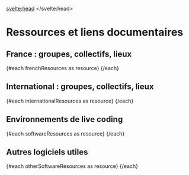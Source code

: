 <svelte:head>
    <title>Ressources</title> 
</svelte:head>
<script>
  import Info from "$lib/components/Info.svelte";
  import Grid from "$lib/components/Grid.svelte";
  import ResourceCard from "$lib/components/ResourceCard.svelte";
  import YouTubeLazyLoad from "$lib/components/YouTubeLazyLoad.svelte";
  
  const frenchResources = [
    {
      title: "Cookie Collective",
      href: "https://cookie.paris",
      description: "Principal collectif francophone d'artistes live coders. Organisateur d'événements en région parisienne.",
      image: "/images/cookie_collective.webp",
      links: [
        {
          title: "Discord",
          href: "https://discord.gg/cookie",
          description: "Serveur de discussion le plus actif"
        },
        {
          title: "Telegram",
          href: "https://t.me/cookiecollective",
          description: "Canal d'échange secondaire"
        },
        {
          title: "Instagram",
          href: "https://www.instagram.com/cookiecollectif/?hl=en",
          description: "Principal canal pour les annonces",
        },
        {
          title: "CCC Compilation",
          href: "https://ccc.cookie.paris/",
          description: "Compilation audiovisuelle"
        }
      ]
    },
    {
      title: "Hackerspaces",
      href: "#",
      description: "Espaces de création numérique, de militantisme pour le logiciel libre/ouvert, laboratoires artistiques.",
      image: "/images/fuz_hackerspace.webp",
      links: [
        {
          title: "Le Fuz (Paris / Montreuil)",
          href: "https://fuz.re/",
          description: "Ateliers hebdomadaires de live coding"
        },
        {
          title: "Labomedia (Orléans)",
          href: "https://ressources.labomedia.org/live_coding",
          description: "Lieu d'expérimentation et de création"
        },
        {
          title: "Laboratoire Ouvert Lyonnais (Lyon)",
          href: "https://labolyon.fr/",
          description: "Principal hackerspace lyonnais",
        }
      ]
    },
    {
      title: "Centres nationaux de création musicale (CNCM)",
      href: "#",
      description: "Centres nationaux dédiés à la création et recherche en musique électroacoustique. Soutiens de la scène.",
      image: "/images/grame_cncm.webp",
      links: [
        {
          title: "Athénor (Saint-Nazaire)",
          href: "https://athenor.com/",
          description: "Création musicale et résidences"
        },
        {
          title: "GRAME (Lyon)",
          href: "https://grame.fr",
          description: "Recherche en informatique musicale"
        },
        {
          title: "GRAME présente JIM LAC Algorave",
          href: "https://le-sucre.eu/events/grame-presente-jim-lac-%E2%9C%A6-algorave/",
          description: "Algorave pour la Linux Audio Conference 2025",
        },
        {
          title: "Festival de l'eau (Saint-Nazaire, Athénor)",
          href: "https://www.athenor.com/les-rendez-vous/2024-25/live-coding",
          description: "Performance de live coding (R. Georges, R. Forment)"
        }
      ]
    },
    {
      title: "TOPLAP Strasbourg",
      href: "https://livecodingstrasbourg.github.io/",
      description: "Branche strasbourgeoise du collectif TOPLAP. Ateliers et événements locaux.",
      image: "/images/toplap_strasbourg.webp",
      links: [
        {
          title: "Blog et guides (par Crash Server)",
          href: "https://crashserver.fr/blog/5/",
          description: "Guides d'initiation à FoxDot"
        },
        {
          title: "Code Cooking (par Crash Server)",
          href: "https://www.youtube.com/watch?v=bOFr24NGrdw&list=PLIKH_fHtdeLlF9gUUUNSVY9n0iZnZ2yUL",
          description: "Guides d'initiation à FoxDot"
        },
        {
          title: "Site du duo Crash Server",
          href: "https://crashserver.fr/",
          description: "Duo de musiciens (très actif)"
        },
      ]
    },
    {
      title: "Recherche académique",
      href: "",
      description: "Recherche universitaire à propos du live coding",
      image: "/images/jlc_recherche.webp",
      links: [
        {
          title: "Journée d'étude sur le live coding",
          href: "https://journee.livecoding.fr/",
          description: "Journée d'étude (2023, Paris 8)"
        },
        {
          title: "Thèse de Florine Fouquart (arts numériques)",
          href: "https://theses.fr/s167590",
          description: "Vivre une expérience mathéma-esthésique : images programmées et mathématiques appliquées au coeur d'une pratique artistique numérique."
        },
        {
          title: "Thèse de Raphaël Forment (musicologie)",
          href: "https://theses.fr/s246917",
          description: "Some thoughts have a certain sound: Esthétiques et techniques du Live Coding en musique."
        },
      ],
    },
    {
      title: "Lieux de concert",
      href: "",
      description: "Lieux accueillant des événements de live coding",
      image: "/images/lieux_concert.webp",
      links: [
        {
          title: "Chair de Poule",
          href: "https://www.facebook.com/p/Chair-De-Poule-100057514118206/",
          description: "Événements et fabrique à Cookies (Cookie Collective)",
        },
        {
          title: "Grrrnd Zero",
          href: "https://www.grrrndzero.org/",
          description: "Soutien pour l'organisation de l'algorave annuelle de Lyon",
        },
        {
          title: "Localhost",
          href: "https://www.instagram.com/localhost.doesnotexist/",
          description: "Soutien de la communauté live coding lyonnaise",
        },
        {
          title: "AERI",
          href: "https://aeri.ovh/",
          description: "Utopie réelle en expérimentation permanente",
        },

      ]
    }
  ];

  const internationalResources = [
    {
      title: "TOPLAP.org",
      href: "https://toplap.org",
      description: "Collectif historique international du live coding, fondé en 2003.",
      image: "/images/toplap_org.webp",
      links: [
        {
          title: "Manifesto Draft",
          href: "https://toplap.org/wiki/ManifestoDraft",
          description: "Manifeste du collectif TOPLAP",
        },
        {
          title: "Algorave.com",
          href: "https://algorave.com",
          description: "Événements de live coding festifs"
        },
        {
          title: "TOPLAP Forum",
          href: "https://forum.toplap.org/",
          description: "Forum de discussion (peu actif)",
        },
        {
          title: "Awesome Live Coding",
          href: "https://github.com/toplap/awesome-livecoding",
          description: "Liste exhaustive de ressources"
        },
        {
          title: "Live Coding Book",
          href: "https://livecodingbook.toplap.org/",
          description: "Manuel collaboratif (MIT Press, 2023)"
        }
      ]
    },
    {
      title: "TOPLAP Nodes",
      href: "http://blog.toplap.org/nodes/",
      description: "Nodes locaux liés à TOPLAP : petites communautés indépendantes de live coders avec leur identité propre",
      image: "/images/toplap_map.png",
      links: [
        {
          title: "Liste de TOPLAP Nodes",
          href: "https://blog.toplap.org/nodes/",
          description: "Liste exhaustive de nodes",
        },
        {
          title: "CliC (Colectivo de Live Coders)",
          href: "https://colectivo-de-livecoders.gitlab.io/#que-somos",
          description: "Collectif argentin",
        },
        {
          title: "TOPLAP Barcelona",
          href: "https://www.toplap.cat/",
          description: "Collectif catalan"
        },
        {
          title: "Live Code NYC",
          href: "https://livecode.nyc/",
          description: "Collectif new-yorkais",
        },
        {
          title: "TOPLAP Karlsruhe",
          href: "https://toplap-ka.de/",
          description: "Collectif allemand",
        },
      ]
    },
    {
      title: "International Conference on Live Coding",
      href: "https://iclc.toplap.org",
      description: "Conférence universitaire (annuelle depuis 2015)",
      image: "/images/iclc_barcelona.png",
      links: [
        {
          title: "ICLC Barcelona (2025)",
          href: "https://iclc.toplap.org/2025/",
          description: "Conférence à Barcelone",
        },
        {
          title: "ICLC Shangaï (2024)",
          href: "https://iclc.toplap.org/2023/",
          description: "Conférence à Shangaï",
        },
        {
          title: "ICLC Utrecht (2023)",
          href: "https://iclc.toplap.org/2023/",
          description: "Conférence à Utrecht",
        },
        {
          title: "ICLC Valdivia (2021)",
          href: "https://iclc.toplap.org/2021/",
          description: "Conférence à valdivia",
        },
        {
          title: "ICLC Limerick (2020)",
          href: "https://iclc.toplap.org/2021/",
          description: "Conférence à Limerick",
        },
      ],
    },
    {
      title: "Réseaux sociaux et sites divers",
      href: "https://archive.org/details/toplap",
      description: "Réseaux d'échange entre live coders",
      image: "/images/toplap_social.webp",
      links: [
        {
          title: "TOPLAP Discord",
          href: "https://discord.gg/jtYGAsUggT",
          description: "Principal lieu d'échange",
        },
        {
          title: "TOPLAP Mastodon",
          href: "https://social.toplap.org/about",
          description: "Instance Mastodon auto-hébergée",
        },
        {
          title: "TOPLAP Mailing List",
          href: "https://toplap.org/livecode-archive/",
          description: "Archives de la mailing list TOPLAP"
        },
        {
          title: "TOPLAP Internet Archive",
          href: "https://archive.org/details/toplap",
          description: "Archives audiovisuelles",
        },
      ]
    },
    {
      title: "Demoscene",
      href: "https://www.shadertoy.com/",
      description: "Contre-culture informatique et création numérique audiovisuelle",
      image: "/images/demoscene.webp",
      links: [
        {
          title: "Pouët.net",
          href: "https://www.pouet.net/",
          description: "Site d'échange et de partage de démos",
        },
        {
          title: "Shadertoy",
          href: "https://www.shadertoy.com/",
          description: "Plateforme de partage et création de shaders GLSL.",
        },
        {
          title: "Demozoo",
          href: "https://demozoo.org/",
          description: "Site collaboratif d'archive de démos",
        },
        {
          title: "Revision",
          href: "https://2025.revision-party.net/",
          description: "Plus grosse demoparty annuelle"
        },
      ]
    },
    {
      title: "Communauté Monome",
      href: "https://llllllll.co/",
      description: "Communauté Monome et musique électronique DIY.",
      image: "/images/monome_community.webp",
      links: [
        {
          title: "Lines Forum",
          href: "https://llllllll.co/",
          description: "Forum fréquenté par des live coders",
        },
        {
          title: "Teletype",
          href: "https://monome.org/docs/teletype/",
          description: "Hardware Eurorack (live codable)"
        },
        {
          title: "ORCA (version Norns)",
          href: "https://norns.community/orca",
          description: "ORCA pour Monome Norns"
        },
        {
          title: "InterNorns",
          href: "https://github.com/schollz/internorns",
          description: "Environnement de live coding pour Norns"
        },
      ]
    },
    {
      title: "Labels musicaux",
      href: "",
      description: "Labels et sorties musicales produites par des live coders",
      image: "/images/labels_musicaux.webp",
      links: [
        {
          title: "Ordinateur dans la tête",
          href: "https://ordinateurdanslatete.bandcamp.com/",
          description: "Label lyonnais (cassettes et floppy disks)"
        },
        {
          title: "Call it Anything Record",
          href: "https://callitanythingrecords.bandcamp.com/",
          description: "Plusieurs sorties produites par des live coders",
        },
        {
          title: "Fals.ch",
          href: "https://f4lsch.bandcamp.com/",
          description: "Hypermusic on Purpose",
        },
        {
          title: "Superpang",
          href: "https://superpang.bandcamp.com/",
          description: "Computer Music (généraliste)",
        },
        {
          title: "PC Music",
          href: "https://pcmusic.bandcamp.com/",
          description: "Un peu de live coding dans les angles (Lil Data)",
        },
      ]
    }
  ];

  const otherSoftwareResources = [
    {
      title: "Éditeurs de code",
      href: "",
      description: "Outils pour éditer, débugguer, faire tourner du code, etc. L'outil de base des live coders, craints et chéris.",
      image: "/images/editeurs_code.webp",
      links: [
        {
          title: "Visual Studio Code",
          href: "https://code.visualstudio.com/",
          description: "Éditeur de code gratuit, extensible et personnalisable. Supporte de nombreux langages et environnements.",
        },
        {
          title: "NeoVim",
          href: "https://neovim.io/",
          description: "Éditeur de texte libre et open source, basé sur Vim. Très léger, personnalisable et extensible. Un apprentissage à prévoir mais très libérateur.",
        },
        {
          title: "Emacs",
          href: "https://www.gnu.org/software/emacs/",
          description: "Éditeur de texte libre et open source. Très puissant, mais avec une courbe d'apprentissage plus raide. Un système d'exploitation, avec un très bon support pour les langages de la famille LISP.",
        },
        {
          title: "Zed",
          href: "https://zed.dev/",
          description: "Éditeur de code moderne, rapide et collaboratif. En développement actif.",
        },
        {
          title: "Pulsar",
          href: "https://pulsar-edit.dev/",
          description: "Remplaçant de feu Atom. Parfois nécessaire pour la compatibilité avec d'anciens plugins de live coding."
        }
      ],
    },
    {
      title: "Digital Audio Workstations (DAW)",
      href: "",
      description: "Stations audionumériques. Outils généralistes et grand public pour le travail en informatique musicale.",
      image: "https://raphaelforment.fr/images/global_sampler.png",
      links: [
        {
          title: "Reaper",
          href: "https://www.reaper.fm/",
          description: "DAW léger, personnalisable et extensible. Un standard de l'industrie. Supporte de nombreux formats de plugins.",
        },
        {
          title: "Ardour",
          href: "https://ardour.org/",
          description: "DAW libre et open source. Très complet, mais un peu plus complexe à prendre en main.",
        },
        {
          title: "Audacity",
          href: "https://www.audacityteam.org/",
          description: "Un standard pour l'édition de fichiers audios. De plus en plus commercial, de moins en moins sympathique.",
        },
        {
          title: "Wavacity",
          href: "https://wavacity.com/",
          description: "Le célèbre Audacity, mais pour le web (compilé en WASM).",
        },
        {
          title: "Bitwig",
          href: "https://www.bitwig.com/",
          description: "Station audionumérique généraliste. Disponible en cross-platform, concurrent direct d'Ableton Live."
        },
        {
          title: "Ableton Live",
          href: "https://www.ableton.com/en/live/",
          description: "DAW populaire, avec un support natif pour Max for Live (Max/MSP).",
        },
      ],
    },
    {
      title: "Hôtes pour plugins / Outils modulaires",
      href: "",
      description: "Applications pour faire tourner des plugins audio (VST, LV2, etc.). Souvent utilisés en complément d'une DAW.",
      image: "/images/carla.png",
      links: [
        {
          title: "Carla",
          href: "https://kx.studio/Applications:Carla",
          description: "Hôte de plugins audio libre et open source. Supporte de nombreux formats.",
        },
        {
          title: "Element",
          href: "https://kushview.net/element/",
          description: "Hôte multi-plateforme, relativement récent."
        },
        {
          title: "Ossia",
          href: "https://ossia.io/",
          description: "Environnement de création interactive (audio, visuel, etc.). Séquenceur inter-média pensé pour l'interaction."
        },
        {
          title: "Chataîgne",
          href: "https://benjamin.kuperberg.fr/chataigne/fr",
          description: "Environnement de création modulaire et multi-protocole."
        }
      ]
    },
    {
      title: "Routage audio et MIDI",
      href: "",
      description: "Outils pour router l'audio et le MIDI entre différentes applications.",
      image: "/images/loopback.jpg",
      links: [
        {
          title: "JACK Audio Connection Kit",
          href: "https://jackaudio.org/",
          description: "Outil libre et open source, multi-plateforme. Très puissant, mais complexe à configurer.",
        },
        {
          title: "Loopback (macOS)",
          href: "https://rogueamoeba.com/loopback/",
          description: "Outil payant pour macOS. Très simple à utiliser.",
        },
        {
          title: "BlackHole (macOS)",
          href: "https://existential.audio/blackhole/",
          description: "Outil libre et open source pour macOS. Nécessite un peu plus de configuration.",
        },
        {
          title: "VB-Cable (Windows)",
          href: "https://vb-audio.com/Cable/",
          description: "Outil gratuit pour Windows. Simple à configurer.",
        },
        {
          title: "virtualMIDI (Windows)",
          href: "https://www.tobias-erichsen.de/software/virtualmidi.html",
          description: "Outil gratuit pour Windows. Permet de créer des ports MIDI virtuels.",
        }
      ],
    },
    {
      title: "Visualisation et étude du signal",
      href: "",
      description: "Outils pour visualiser le signal audio en temps réel. Utile pour le monitoring et le debugging.",
      image: "/images/spectrogram.png",
      links: [
        {
          title: "Sonic Visualiser",
          href: "https://sonicvisualiser.org/",
          description: "Outil libre et open source pour l'analyse et la visualisation du signal audio.",
        },
        {
          title: "Spek",
          href: "http://spek.cc/",
          description: "Outil libre et open source pour la visualisation du spectre audio.",
        },
        {
          title: "Mini Meters (MacOS)",
          href: "https://minimeters.app/",
          description: "Outil payant pour macOS. Simple, efficace, très personnalisable.",
        },
        {
          title: "Cava (Linux)",
          href: "https://github.com/karlstav/cava",
          description: "Un petit outil simple pour visualiser grossièrement le signal",
        }
      ],
    },
    {
      title: "Instruments virtuels (standalone)",
      href: "",
      description: "Logiciels de création musicale autonomes.",
      image: "/images/bisetblank.gif",
      links: [
        {
          title: "VCV Rack",
          href: "https://vcvrack.com/",
          description: "Synthétiseur modulaire Eurorack virtuel. Très populaire dans la communauté du live coding.",
        },
        {
          title: "Cardinal",
          href: "https://github.com/karlstav/cava",
          description: "Version libre et open-source de VCVRack. Fork du projet principal."
        },
        {
          title: "SunVox",
          href: "https://warmplace.ru/soft/sunvox/",
          description: "Environnement de création musicale modulaire (tracker-like). Léger, rapide, multi-plateforme. Peu gourmand en ressources.",
        },
        {
          title: "Bespoke Synth",
          href: "https://www.bespokesynth.com/",
          description: "Environnement de création musicale (patching visuel). Utile pour bricoler rapidement un patch. Permet l'inclusion de plugins audio (VSTs, etc).",
        }
      ],
    },
    {
      title: "Instruments virtuels (plugins)",
      href: "",
      description: "Plugins logiciels (synthétiseurs).",
      image: "/images/surge.png",
      links: [
        {
          title: "Vital",
          href: "https://vital.audio/",
          description: "Synthétiseur à tables d'onde. Extrêmement populaire."
        },
        {
          title: "Dexed",
          href: "https://asb2m10.github.io/dexed/",
          description: "Émulation fidèle du Yamaha DX7. Indispensable."
        },
        {
          title: "SurgeXT",
          href: "https://surge-synthesizer.github.io/",
          description: "Synthétiseur possédant de multiples moteurs et des capacités de synthèse avancées. Indispensable."
        },
        {
          title: "Odin 2",
          href: "https://thewavewarden.com/pages/odin-2",
          description: "Un VST 'virtual analog' relativement classique.",
        },
      ],
    },
    {
      title: "Instruments virtuels (effets)",
      href: "",
      description: "Effets au format plugin logiciel.",
      image: "/images/airwindows.png",
      links: [
        {
          title: "Airwindows",
          href: "https://www.airwindows.com/",
          description: "Une collection d'effets, sans interface graphique. Parfait pour le live coding."
        },
        {
          title: "Melda Production",
          href: "https://www.meldaproduction.com/MFreeFXBundle",
          description: "Une collection d'effets virtuels relativement complète."
        },
        {
          title: "Kilohearts Essentials",
          href: "https://kilohearts.com/products/kilohearts_essentials",
          description: "Une autre collection assez complète",
        },
        {
          title: "Socalabs",
          href: "https://socalabs.com/",
          description: "Une collection d'instruments et d'effets particulièrement intéressants pour le chiptune.",
        },
      ],
    },
    {
      title: "Inspection MIDI et OSC",
      href: "",
      description: "Outils pour inspecter les messages MIDI et OSC. Utile pour le debugging.",
      image: "images/protokol.png",
      links: [
        {
          title: "MIDI Monitor (macOS)",
          href: "https://www.snoize.com/MIDIMonitor/",
          description: "Outil gratuit pour macOS. Simple et efficace.",
        },
        {
          title: "Protokol",
          href: "https://hexler.net/protokol",
          description: "Outil propriétaire multiplateforme. Utile, simple, efficace."
        },
        {
          title: "MIDI View (Windows / MacOS)",
          href: "https://hautetechnique.com/midi/midiview/",
          description: "Un outil de visualisation des données MIDI"
        },
        {
          title: "OSC Data Monitor",
          href: "https://www.kasperkamperman.com/blog/processing-code/osc-datamonitor/",
          description: "Un outil simple et multiplateforme."
        }
      ]
    },
    {
      title: "Streaming et enregistrement",
      href: "",
      image: "/images/obs.png",
      description: "Outils pour enregistrer des performances de live coding. Utiles pour le streaming et l'archivage.",
      links: [
        {
          title: "OBS Studio",
          href: "https://obsproject.com/",
          description: "Logiciel libre et open source de streaming et d'enregistrement vidéo.",
        },
        {
          title: "Streamlabs",
          href: "https://streamlabs.com/",
          description: "Solution tout-en-un pour le streaming, avec de nombreuses fonctionnalités intégrées.",
        },
        {
          title: "Owncast",
          href: "https://owncast.online/",
          description: "Solution auto-hébergée pour le streaming vidéo en direct.",
        },

      ],
    }
  ];

  const softwareResources = [
    {
      title: "SuperCollider",
      href: "https://supercollider.github.io/",
      description: "Environnement de programmation audio temps réel. S'il ne fallait en citer qu'un, ce serait celui-là.",
      image: "/images/supercollider.webp",
      links: [
        {
          title: "Forum",
          href: "https://scsynth.org/",
          description: "Communauté et support"
        },
        {
          title: "Documentation",
          href: "https://doc.sccode.org/",
          description: "Guide de référence complet"
        },
        {
          title: "sccode.org",
          href: "https://sccode.org/",
          description: "Partage de code et exemples"
        },
        {
          title: "SuperCollider Book v2.0",
          href: "https://mitpress.mit.edu/9780262049702/the-supercollider-book/",
          description: "Principal ouvrage (seconde édition actualisée en 2025)"
        },
        {
          title: "Awesome Live Coding",
          href: "https://github.com/madskjeldgaard/awesome-supercollider",
          description: "Archive d'une liste de ressources collaboratives (2022).",
        }
      ]
    },
    {
      title: "TidalCycles",
      href: "https://tidalcycles.org/",
      description: "Langage de patterns musicaux basé sur Haskell. Puissant, minimaliste, très expressif.",
      image: "/images/tidalcycles.svg",
      links: [
        {
          title: "Documentation",
          href: "https://tidalcycles.org/docs/",
          description: "Tutoriels et guides"
        },
        {
          title: "Forum Club Tidal",
          href: "https://club.tidalcycles.org/",
          description: "Forum de la communauté"
        },
        {
          title: "Slab.org",
          href: "https://slab.org/",
          description: "Blog de recherche (Alex McLean)",
        },
        {
          title: "Tutoriels vidéos par Alex McLean",
          href: "https://www.youtube.com/watch?v=M-Y5pAEBXXQ&list=PL2lW1zNIIwj3bDkh-Y3LUGDuRcoUigoDs",
          description: "Série de vidéos de présentation de l'outil."
        },
        {
          title: "TidalCycles / Strudel",
          href: "https://strudel.tidalcycles.org/",
          description: "Version web de TidalCycles"
        }
      ]
    },
    {
      title: "Strudel",
      href: "https://strudel.tidalcycles.org/",
      description: "Version JavaScript de TidalCycles dans le navigateur. Populaire, accessible, large communauté d'utilisateurs.",
      image: "/images/strudel.webp",
      links: [
        {
          title: "Strudel.cc",
          href: "https://strudel.cc",
          description: "Environnement de programmation en ligne",
        },
        {
          title: "Documentation",
          href: "https://strudel.tidalcycles.org/learn/",
          description: "Tutoriels et exemples"
        },
        {
          title: "Codeberg",
          href: "https://codeberg.org/uzu/strudel",
          description: "Code source et développement"
        },
        {
          title: "Uzulangs",
          href: "https://uzu.lurk.org/",
          description: "Langages similaires à Strudel",
        },
        {
          title: "Kabelsalat",
          href: "https://kabel.salat.dev/",
          description: "Langage de programmation orienté signal, live codable dans le web."
        }
      ]
    },
    {
      title: "Sonic Pi",
      href: "https://sonic-pi.net/",
      description: "Outil/instrument accessible et pédagogique, basé sur la programmation impérative. Stable et robuste.",
      image: "/images/sonicpi.webp",
      links: [
        {
          title: "In-Thread",
          href: "https://in-thread.sonic-pi.net/",
          description: "Forum de la communauté"
        },
        {
          title: "Documentation intégrée",
          href: "https://sonic-pi.net/tutorial.html",
          description: "Tutoriel intégré complet"
        },
        {
          title: "Dave Conservatoire",
          href: "https://youtu.be/4BPKaHV7Q5U?list=PLaitaNxyd8SHvTQjRGnMdKLsARXW7iYyp",
          description: "Série de tutoriels vidéos pour les néophytes."
        },
        {
          title: "Intermediate Sonic Pi (Mister Bomb)",
          href: "https://www.youtube.com/playlist?list=PLIsdHp2z9wFlu3MRII0eS5NysniOOnXL5",
          description: "Tutoriels plus avancés par Mister Bomb (en anglais)"
        },
        {
          title: "Conférence(s) de Sam Aaron",
          href: "https://www.youtube.com/watch?v=eCZaqKTwtvQ",
          description: "Beaucoup de conférences disponibles",
        },
      ]
    },
    {
      title: "FoxDot / Renardo",
      href: "https://foxdot.org/",
      description: "Live coding Python avec SuperCollider.",
      image: "/images/foxdot.webp",
      links: [
        {
          title: "Groupe Telegram",
          href: "https://t.me/foxdot",
          description: "Discussions de la communauté",
        },
        {
          title: "Documentation officielle",
          href: "https://foxdot.org/docs/",
          description: "Documentation originale"
        },
        {
          title: "Renardo (fork moderne)",
          href: "https://renardo.org/",
          description: "Version améliorée et modulaire"
        },
        {
          title: "Code source (GitHub)",
          href: "https://github.com/e-lie/renardo",
          description: "Code source et installation"
        },
        {
          title: "Ressources (TALM Angers x Polytech)",
          href: "https://hackmd.io/@mathieu/ByTDSqbFP",
          description: "Guide par Mathieu Delalle"
        }
      ]
    },
    {
      title: "OrcΛ",
      href: "https://hundredrabbits.itch.io/orca",
      description: "Séquenceur ésotérique et langage de programmation en deux dimensions. Programmation et automates cellulaires.",
      image: "/images/orca.webp",
      links: [
        {
          title: "Orca-C",
          href: "https://github.com/hundredrabbits/Orca-c",
          description: "Version en langage C de l'outil ORCA.",
        },
        {
          title: "Orca (Norns)",
          href: "https://llllllll.co/t/orca/22492/6",
          description: "Version pour Monome Norns de l'outil ORCA.",
        },
        {
          title: "Orca Web",
          href: "https://hundredrabbits.github.io/Orca/",
          description: "Version web, sans installation requise."
        },
        {
          title: "Lean OrcΛ",
          href: "https://metasyn.srht.site/learn-orca/",
          description: "Tutoriel interactif dans le web."
        },
        {
          title: "Clavier 36",
          href: "https://youtu.be/d8eC9he8iZM",
          description: "Une version alternative d'ORCA avec son propre jeu d'instructions. En cours de développement.",
        }
      ]
    },
    {
      title: "Mercury",
      href: "https://www.timohoogland.com/mercury-livecoding/",
      description: "Environnement de live coding minimaliste, efficace, fréquemment mis à jour. Conçu par Timo Hoogland.",
      image: "/images/timo.png",
      links: [
        {
          title: "Mercury Playground",
          href: "https://mercury-playground.pages.dev/",
          description: "Version web, sans installation requise",
        },
        {
          title: "Documentation officielle",
          href: "https://tmhglnd.github.io/mercury/",
          description: "Site internet du projet Mercury",
        },
        {
          title: "Code source (GitHub)",
          href: "https://github.com/tmhglnd/mercury",
          description: "Le fichier de présentation est riche en informations diverses.",
        },
        {
          title: "Performance de Timo Hoogland (2020)",
          href: "https://youtu.be/fr7vtk1dxJM",
          description: "Démonstration des capacités de Mercury",
        },
        {
          title: "Mercury Tutorials",
          href: "https://www.youtube.com/watch?v=J2tQ7Ku-C-M&list=PLxLPN4JkS2hkMxulEnSehzNO-K4wh41Y3",
          description: "Playlist YouTube de tutoriels consacrés à l'outil",
        },
      ],
    },
    {
      title: "Gibber",
      href: "https://gibber.cc/",
      description: "Environnement audiovisuel de live coding dans le navigateur.",
      image: "/images/gibber.webp",
      links: [
        {
          title: "Gibber Playground",
          href: "https://gibber.cc/",
          description: "Environnement de programmation en ligne"
        },
        {
          title: "Site de Charlie Roberts",
          href: "https://www.charlie-roberts.com/projects.html",
          description: "Liste de projets développés par Charlie Roberts",
        },
        {
          title: "Code source (GitHub)",
          href: "https://github.com/gibber-cc/gibber",
          description: "Code source et documentation"
        },
        {
          title: "Gibberwocky",
          href: "https://github.com/gibber-cc/gibberwocky",
          description: "Version de Gibber interopérable avec Ableton Live"
        }
      ]
    },
    {
      title: "ChucK",
      href: "https://chuck.stanford.edu/",
      description: "Langage fortement temporisé pour la synthèse audio temps réel.",
      image: "/images/chuck.webp",
      links: [
        {
          title: "Documentation",
          href: "https://chuck.stanford.edu/doc/",
          description: "Guide de référence complet"
        },
        {
          title: "WebChucK",
          href: "https://chuck.cs.princeton.edu/webchuck/",
          description: "Version navigateur avec IDE"
        },
        {
          title: "GitHub",
          href: "https://github.com/ccrma/chuck",
          description: "Code source et communauté"
        },
        {
          title: "Groupe de discussion Discord",
          href: "https://discord.com/invite/Np5Z7ReesD",
          description: "La principale plateforme d'échange autour de ChucK",
        },
        {
          title: "Performance musicale",
          href: "https://youtu.be/vEqq5zFlrig",
          description: "Performance de Céleste Betancur et Olivia Jack"
        }
      ]
    },

    {
      title: "Hydra",
      href: "https://hydra.ojack.xyz/",
      description: "Live coding vidéo dans le navigateur.",
      image: "/images/hydra.webp",
      links: [
        {
          title: "Éditeur en ligne",
          href: "https://hydra.ojack.xyz/",
          description: "Éditeur par défaut"
        },
        {
          title: "Hydra documentation",
          href: "https://hydra.ojack.xyz/docs/",
          description: "Documentation officielle",
        },
        {
          title: "Hydra book",
          href: "https://hydra-book.glitch.me/",
          description: "Guide interactif (non officiel)"
        },
        {
          title: "Hyper-Hydra",
          href: "https://github.com/geikha/hyper-hydra",
          description: "Extensions pour Hydra",
        },
        {
          title: "Références des fonctions",
          href: "https://hydra.ojack.xyz/api/",
          description: "Référence des fonctions"
        }
      ]
    },
    {
      title: "Pure Data / PlugData",
      href: "https://puredata.info/",
      description: "Programmation visuelle pour l'audio temps réel. Principal environnement utilisé pour le live patching.",
      image: "/images/puredata.webp",
      links: [
        {
          title: "PlugData",
          href: "https://plugdata.org/",
          description: "Interface moderne et plugin VST/AU"
        },
        {
          title: "Documentation Pd",
          href: "https://puredata.info/docs",
          description: "Documentation officielle"
        },
        {
          title: "PlugData Docs",
          href: "https://plugdata.org/documentation.html",
          description: "Guide PlugData"
        },
        {
          title: "ELSE Library",
          href: "https://github.com/porres/Live-Electronics-Tutorial",
          description: "Tutoriel live electronics"
        },
        {
          title: "Live Coding Bytebeat (Pure Data)",
          href: "https://youtu.be/xEAfMJ9KS9Q",
          description: "Performance bruitiste sur Pure Data"
        }
      ]
    },
    {
      title: "Outils de programmation collaborative",
      href: "",
      description: "Live coder en groupe. Jam sessions, partage du code, outils de création audiovisuelle en réseau.",
      image: "/images/pastagang.png",
      links: [
        {
          title: "Nudel",
          href: "https://nudel.cc",
          description: "Outil de collaboration conçu par le collectif informel du Pastagang. Centré autour des environnements web.",
        },
        {
          title: "Flok",
          href: "https://flok.cc",
          description: "Outil de collaboration généraliste, supporte plusieurs langages et environnements (local et/ou dans le web).",
        },
        {
          title: "Troop",
          href: "https://github.com/Qirky/Troop",
          description: "Outil de collaboration (Python), principalement conçu pour FoxDot. Non maintenu.",
        },
        {
          title: "Estuary",
          href: "https://estuary.mcmaster.ca/",
          description: "Outil de collaboratif conçu par David Ogborn (université McMaster)."
        }
      ],
    },
    {
      title: "Outils de live coding visuel (autres)",
      href: "",
      description: "Environnements de live coding visuel divers et variés.",
      image: "https://raphaelforment.fr/images/bitfielder.png",
      links: [
        {
          title: "P5Live",
          href: "https://teddavis.org/p5live/",
          description: "Environnement de live coding pour P5.js (JavaScript)."
        },
        {
          title: "Bonzomatic",
          href: "https://github.com/Gargaj/Bonzomatic",
          description: "Environnement de live coding pour shaders GLSL."
        },
        {

          title: "KodeLife",
          href: "https://hexler.net/kodelife",
          description: "Environnement de live coding pour shaders GLSL."
        },
        {
          title: "vvvv",
          href: "https://vvvv.org/",
          description: "Environnement de programmation visuelle (nodale). Utilisé pour la création audioviselle temps réel.",
        },
        {
          title: "Tixl",
          href: "https://tixl.app/",
          description: "Environnement de programmation pour l'art visuel génératif (vidéo, installations, shaders, etc).",
        },
        {
          title: "Veda",
          href: "https://veda.gl/",
          description: "Plugin pour l'éditeur Atom (Pulsar) permettant le live coding de shaders GLSL.",
        }
      ],
    },
    {
      title: "Consoles imaginaires",
      href: "",
      description: "Des consoles de jeu qui n'ont jamais existé. Programmables, ouvertes, parfois open-source, etc. Utilisées pour le chiptune, l'art rétro, le code créatif.",
      image: "/images/tic80.png",
      links: [
        {
          title: "TIC-80",
          href: "https://tic.computer/",
          description: "Console virtuelle open-source. Programmable en Lua, JavaScript, Moonscript, Wren, Fennel et Ruby.",
        },
        {
          title: "PICO-8",
          href: "https://www.lexaloffle.com/pico-8.php",
          description: "Console virtuelle propriétaire. Programmable en Lua.",
        },
        {
          title: "Pixel Vision 8",
          href: "https://pixelvision8.github.io/Website/",
          description: "Console virtuelle open-source. Programmable en C# ou Lua.",
        },
        {
          title: "LowRes NX",
          href: "https://lowresnx.inutilis.com/",
          description: "Console virtuelle open-source. Programmable en BASIC.",
        },
        {
          title: "Uxn",
          href: "https://100r.co/site/uxn.html",
          description: "Une machine virtuelle minimaliste et portable. Une oeuvre d'art en soi, intéressant en tant qu'objet.",
        }
      ]
    }
  ];
</script>

# Ressources et liens documentaires
 
<Info info="Cette page est une liste de ressources pouvant servir à se former un paysage de la pratique du <em>live coding</em>, de ses réseaux et de ses outils. Nous mettons principalement en valeur les sources francophones afin de faciliter leur découverte et en raison de leur rareté.  À leur suite, nous incluons toutes les autres ressources 
disponibles en anglais. Toute contribution est la bienvenue pour parfaire ce petit tour d'horizon." markdown=false />


## France : groupes, collectifs, lieux

<Grid>
  {#each frenchResources as resource}
    <ResourceCard 
      title={resource.title}
      href={resource.href}
      image={resource.image}
      description={resource.description}
      links={resource.links}
    />
  {/each}
</Grid>

<YouTubeLazyLoad src="https://www.youtube.com/embed/aLrBQ8rkrWQ" title="ALGORAVE GRRRND ZERO LYON" />

## International : groupes, collectifs, lieux

<Grid>
  {#each internationalResources as resource}
    <ResourceCard 
      title={resource.title}
      href={resource.href}
      image={resource.image}
      description={resource.description}
      links={resource.links}
    />
  {/each}
</Grid>

<YouTubeLazyLoad src="https://www.youtube.com/embed/jnk644QmFFw" title="type techno - eddyflux algorave set" />

## Environnements de live coding

<Grid>
  {#each softwareResources as resource}
    <ResourceCard 
      title={resource.title}
      href={resource.href}
      image={resource.image}
      description={resource.description}
      links={resource.links}
    />
  {/each}
</Grid>

<YouTubeLazyLoad src="https://www.youtube.com/embed/ntFMuvv2-TY" title="on-the-fly.documentary" className="w-full aspect-video" />

## Autres logiciels utiles

<Grid>
  {#each otherSoftwareResources as resource}
    <ResourceCard 
      title={resource.title}
      href={resource.href}
      image={resource.image}
      description={resource.description}
      links={resource.links}
    />
  {/each}
</Grid>


